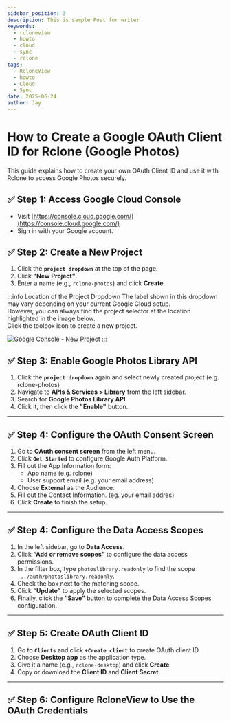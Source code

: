 ```yaml
---
sidebar_position: 3
description: This is sample Post for writer
keywords:
  - rcloneview
  - howto
  - cloud
  - sync
  - rclone
tags:
  - RcloneView
  - howto
  - Cloud
  - Sync
date: 2025-06-24
author: Jay
---
```

# How to Create a Google OAuth Client ID for Rclone (Google Photos)

This guide explains how to create your own OAuth Client ID and use it with Rclone to access Google Photos securely.


## ✅ Step 1: Access Google Cloud Console

- Visit [https://console.cloud.google.com/](https://console.cloud.google.com/)
- Sign in with your Google account.


## ✅ Step 2: Create a New Project

1. Click the **`project dropdown`** at the top of the page.
2. Click **"New Project"**.
3. Enter a name (e.g., `rclone-photos`) and click **Create**.

:::info Location of the Project Dropdown
The label shown in this dropdown may vary depending on your current Google Cloud setup.  
However, you can always find the project selector at the location highlighted in the image below.  
Click the toolbox icon to create a new project.

<img src="/support/images/en/howto/cloud-storage-setting/google-console-new-project.png" alt="Google Console - New Project" class="img-small img-left" />
:::


## ✅ Step 3: Enable Google Photos Library API

1. Click the **`project dropdown`** again and select newly created project (e.g. rclone-photos)
2. Navigate to **APIs & Services > Library** from the left sidebar.
3. Search for **Google Photos Library API**.
4. Click it, then click the **"Enable"** button.

---

## ✅ Step 4: Configure the OAuth Consent Screen

1. Go to **OAuth consent screen** from the left menu.
2. Click **`Get Started`** to configure Google Auth Platform.
3. Fill out the App Information form:
   - App name (e.g. rclone)
   - User support email (e.g. your email address)
1. Choose **External** as the Audience.
2. Fill out the Contact Information. (eg. your email addres)
3. Click **Create** to finish the setup.


---

## ✅ Step 4: Configure the Data Access Scopes

1. In the left sidebar, go to **Data Access**.
2. Click **“Add or remove scopes”** to configure the data access permissions.
3. In the filter box, type `photoslibrary.readonly` to find the scope `.../auth/photoslibrary.readonly`.
4. Check the box next to the matching scope.
5. Click **“Update”** to apply the selected scopes.
6. Finally, click the **“Save”** button to complete the Data Access Scopes configuration.


---

## ✅ Step 5: Create OAuth Client ID

1. Go to **`Clients`** and click **`+Create client`**  to create OAuth client ID
2. Choose **Desktop app** as the application type.
3. Give it a name (e.g., `rclone-desktop`) and click **Create**.
4. Copy or download the **Client ID** and **Client Secret**.



---

## ✅ Step 6: Configure RcloneView to Use the OAuth Credentials

